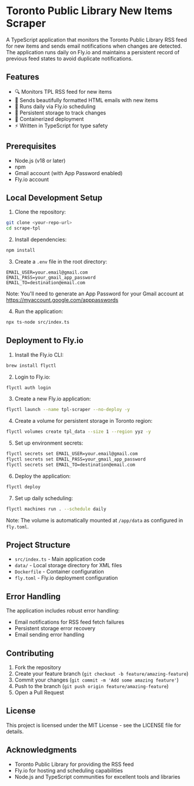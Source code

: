 # Toronto Public Library New Items Scraper

A TypeScript application that monitors the Toronto Public Library RSS feed for new items and sends email notifications when changes are detected. The application runs daily on Fly.io and maintains a persistent record of previous feed states to avoid duplicate notifications.

## Features

- 🔍 Monitors TPL RSS feed for new items
- 📧 Sends beautifully formatted HTML emails with new items
- 🔄 Runs daily via Fly.io scheduling
- 💾 Persistent storage to track changes
- 🚀 Containerized deployment
- ⚡ Written in TypeScript for type safety

## Prerequisites

- Node.js (v18 or later)
- npm
- Gmail account (with App Password enabled)
- Fly.io account

## Local Development Setup

1. Clone the repository:
```bash
git clone <your-repo-url>
cd scrape-tpl
```

2. Install dependencies:
```bash
npm install
```

3. Create a `.env` file in the root directory:
```env
EMAIL_USER=your.email@gmail.com
EMAIL_PASS=your_gmail_app_password
EMAIL_TO=destination@email.com
```

Note: You'll need to generate an App Password for your Gmail account at https://myaccount.google.com/apppasswords

4. Run the application:
```bash
npx ts-node src/index.ts
```

## Deployment to Fly.io

1. Install the Fly.io CLI:
```bash
brew install flyctl
```

2. Login to Fly.io:
```bash
flyctl auth login
```

3. Create a new Fly.io application:
```bash
flyctl launch --name tpl-scraper --no-deploy -y
```

4. Create a volume for persistent storage in Toronto region:
```bash
flyctl volumes create tpl_data --size 1 --region yyz -y
```

5. Set up environment secrets:
```bash
flyctl secrets set EMAIL_USER=your.email@gmail.com
flyctl secrets set EMAIL_PASS=your_gmail_app_password
flyctl secrets set EMAIL_TO=destination@email.com
```

6. Deploy the application:
```bash
flyctl deploy
```

7. Set up daily scheduling:
```bash
flyctl machines run . --schedule daily
```

Note: The volume is automatically mounted at `/app/data` as configured in `fly.toml`.

## Project Structure

- `src/index.ts` - Main application code
- `data/` - Local storage directory for XML files
- `Dockerfile` - Container configuration
- `fly.toml` - Fly.io deployment configuration

## Error Handling

The application includes robust error handling:
- Email notifications for RSS feed fetch failures
- Persistent storage error recovery
- Email sending error handling

## Contributing

1. Fork the repository
2. Create your feature branch (`git checkout -b feature/amazing-feature`)
3. Commit your changes (`git commit -m 'Add some amazing feature'`)
4. Push to the branch (`git push origin feature/amazing-feature`)
5. Open a Pull Request

## License

This project is licensed under the MIT License - see the LICENSE file for details.

## Acknowledgments

- Toronto Public Library for providing the RSS feed
- Fly.io for hosting and scheduling capabilities
- Node.js and TypeScript communities for excellent tools and libraries

